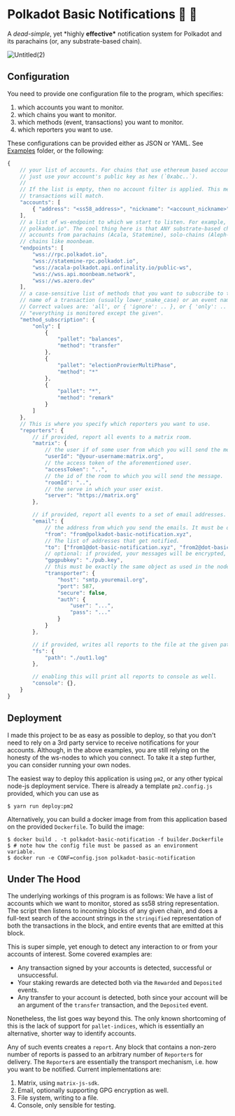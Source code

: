 # Polkadot Basic Notifications 🔴 📣

A _dead-simple_, yet \*highly **effective\*** notification system for Polkadot and its parachains (or,
any substrate-based chain).

![Untitled(2)](https://user-images.githubusercontent.com/5588131/158027440-a819bad8-c28a-4662-9c5a-b2f850f6ee36.png)

## Configuration

You need to provide one configuration file to the program, which specifies:

1. which accounts you want to monitor.
2. which chains you want to monitor.
3. which methods (event, transactions) you want to monitor.
4. which reporters you want to use.

These configurations can be provided either as JSON or YAML. See [Examples](./examples/) folder, or the following:

```javascript
{
	// your list of accounts. For chains that use ethereum based accounts (e.g. moonbeam),
	// just use your account's public key as hex (`0xabc..`).
	//
	// If the list is empty, then no account filter is applied. This means that all events and
	// transactions will match.
	"accounts": [
		{ "address": "<ss58_address>", "nickname": "<account_nickname>" },
	],
	// a list of ws-endpoint to which we start to listen. For example, Polkadot's is "wss://rpc.
	// polkadot.io". The cool thing here is that ANY substrate-based chain will work, so you can add
	// accounts from parachains (Acala, Statemine), solo-chains (Aleph-zero), or even ethereum-based
	// chains like moonbeam.
	"endpoints": [
		"wss://rpc.polkadot.io",
		"wss://statemine-rpc.polkadot.io",
		"wss://acala-polkadot.api.onfinality.io/public-ws",
		"wss://wss.api.moonbeam.network",
		"wss://ws.azero.dev"
	],
	// a case-sensitive list of methods that you want to subscribe to to. A 'method' is either the
	// name of a transaction (usually lower_snake_case) or an event name (usually lowerCamelCase).
	// Correct values are: 'all', or { 'ignore': .. }, or { 'only': .. }. 'Ignore' implies
	// "everything is monitored except the given".
	"method_subscription": {
		"only": [
			{
				"pallet": "balances",
				"method": "transfer"
			},
			{
				"pallet": "electionProvierMultiPhase",
				"method": "*"
			},
			{
				"pallet": "*",
				"method": "remark"
			}
		]
	},
	// This is where you specify which reporters you want to use.
	"reporters": {
		// if provided, report all events to a matrix room.
		"matrix": {
			// the user if of some user from which you will send the message.
			"userId": "@your-username:matrix.org",
			// the access token of the aforementioned user.
			"accessToken": "..",
			// the id of the room to which you will send the message.
			"roomId": "..",
			// the serve in which your user exist.
			"server": "https://matrix.org"
		},

		// if provided, report all events to a set of email addresses.
		"email": {
			// the address from which you send the emails. It must be owned by the `transporter.auth` credentials once authenticated with `transporter.host`.
			"from": "from@polkadot-basic-notification.xyz",
			// The list of addresses that get notified.
			"to": ["from1@dot-basic-notification.xyz", "from2@dot-basic-notification.xyz"],
			// optional: if provided, your messages will be encrypted, but the formatting might not be as good.
			"gpgpubkey": "./pub.key",
			// this must be exactly the same object as used in the nodemailer library. See here for // more information: https://nodemailer.com/smtp/
			"transporter": {
				"host": "smtp.youremail.org",
				"port": 587,
				"secure": false,
				"auth": {
					"user": "...",
					"pass": "..."
				}
			}
		},

		// if provided, writes all reports to the file at the given path. The file is appended to
		"fs": {
			"path": "./out1.log"
		},

		// enabling this will print all reports to console as well.
		"console": {},
	}
}

```

## Deployment

I made this project to be as easy as possible to deploy, so that you don't need to rely on a 3rd
party service to receive notifications for your accounts. Although, in the above examples, you are
still relying on the honesty of the ws-nodes to which you connect. To take it a step further, you
can consider running your own nodes.

The easiest way to deploy this application is using `pm2`, or any other typical node-js deployment
service. There is already a template `pm2.config.js` provided, which you can use as

```
$ yarn run deploy:pm2
```

Alternatively, you can build a docker image from from this application based on the provided
`Dockerfile`. To build the image:

```
$ docker build . -t polkadot-basic-notification -f builder.Dockerfile
$ # note how the config file must be passed as an environment variable.
$ docker run -e CONF=config.json polkadot-basic-notification
```

## Under The Hood

The underlying workings of this program is as follows: We have a list of accounts which we want to
monitor, stored as ss58 string representation. The script then listens to incoming blocks of any
given chain, and does a full-text search of the account strings in the `stringified` representation
of both the transactions in the block, and entire events that are emitted at this block.

This is super simple, yet enough to detect any interaction to or from your accounts of interest.
Some covered examples are:

- Any transaction signed by your accounts is detected, successful or unsuccessful.
- Your staking rewards are detected both via the `Rewarded` and `Deposited` events.
- Any transfer to your account is detected, both since your account will be an argument of the
  `transfer` transaction, and the `Deposited` event.

Nonetheless, the list goes way beyond this. The only known shortcoming of this is the lack of
support for `pallet-indices`, which is essentially an alternative, shorter way to identify accounts.

Any of such events creates a `report`. Any block that contains a non-zero number of reports is
passed to an arbitrary number of `Reporter`s for delivery. The `Reporter`s are essentially the
transport mechanism, i.e. how you want to be notified. Current implementations are:

1. Matrix, using `matrix-js-sdk`.
2. Email, optionally supporting GPG encryption as well.
3. File system, writing to a file.
4. Console, only sensible for testing.
